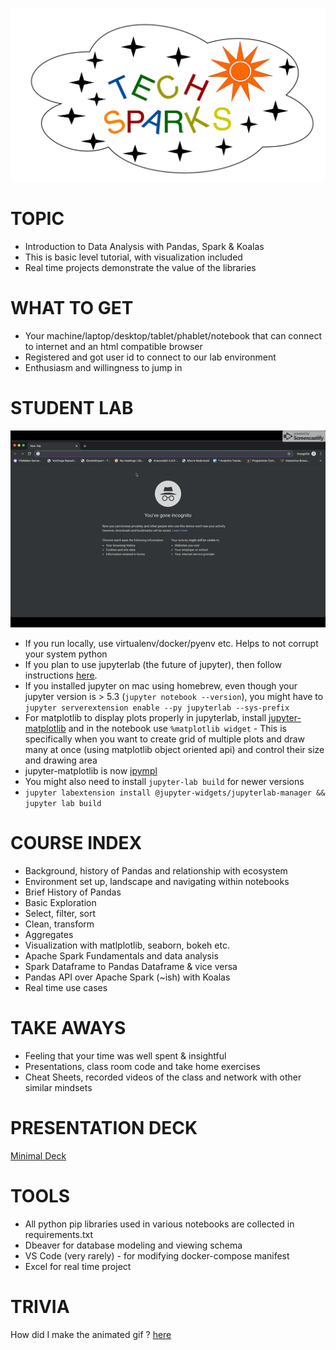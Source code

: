 ![TechSparks](Techsparks-TS-cloud-logo-new.png)
# TOPIC
- Introduction to Data Analysis with Pandas, Spark & Koalas
- This is basic level tutorial, with visualization included
- Real time projects demonstrate the value of the libraries

# WHAT TO GET
- Your machine/laptop/desktop/tablet/phablet/notebook that can connect to internet and an html compatible browser 
- Registered and got user id to connect to our lab environment
- Enthusiasm and willingness to jump in 

# STUDENT LAB
![Labs](techsparks_jupyterhub.gif) 
- If you run locally, use virtualenv/docker/pyenv etc. Helps to not corrupt your system python
- If you plan to use jupyterlab (the future of jupyter), then follow instructions [here](https://jupyterlab.readthedocs.io/en/stable/getting_started/installation.html). 
- If you installed jupyter on mac using homebrew, even though your jupyter version is > 5.3 (`jupyter notebook --version`), you might have to `jupyter serverextension enable --py jupyterlab --sys-prefix`  
- For matplotlib to display plots properly in jupyterlab, install [jupyter-matplotlib](https://github.com/matplotlib/jupyter-matplotlib) and in the notebook use `%matplotlib widget` - This is specifically when you want to create grid of multiple plots and draw many at once (using matplotlib object oriented api) and control their size and drawing area  
- jupyter-matplotlib is now [ipympl](https://github.com/matplotlib/ipympl)
- You might also need to install `jupyter-lab build` for newer versions
- `jupyter labextension install @jupyter-widgets/jupyterlab-manager && jupyter lab build`

# COURSE INDEX
- Background, history of Pandas and relationship with ecosystem
- Environment set up, landscape and navigating within notebooks
- Brief History of Pandas
- Basic Exploration
- Select, filter, sort
- Clean, transform 
- Aggregates
- Visualization with matlplotlib, seaborn, bokeh etc.
- Apache Spark Fundamentals and data analysis
- Spark Dataframe to Pandas Dataframe & vice versa
- Pandas API over Apache Spark (~ish) with Koalas 
- Real time use cases

# TAKE AWAYS
- Feeling that your time was well spent & insightful
- Presentations, class room code and take home exercises
- Cheat Sheets, recorded videos of the class and network with other similar mindsets

# PRESENTATION DECK
[Minimal Deck](https://slides.com/machzqcq/deck-2)

# TOOLS
- All python pip libraries used in various notebooks are collected in requirements.txt
- Dbeaver for database modeling and viewing schema
- VS Code (very rarely) - for modifying docker-compose manifest
- Excel for real time project 

# TRIVIA
How did I make the animated gif ? [here](https://gist.github.com/paulirish/b6cf161009af0708315c)